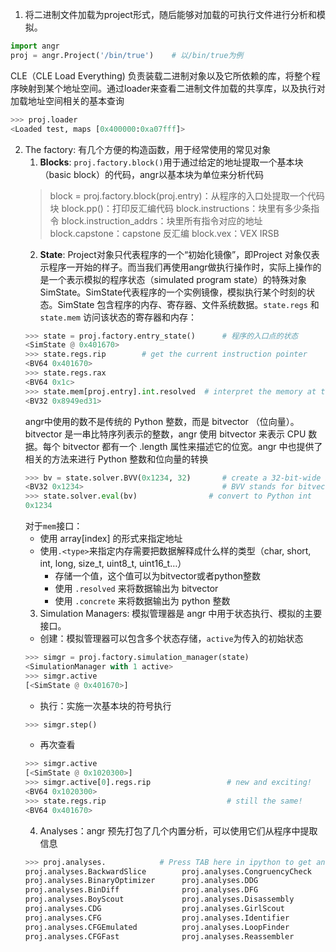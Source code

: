 1. 将二进制文件加载为project形式，随后能够对加载的可执行文件进行分析和模拟。
```python
import angr
proj = angr.Project('/bin/true')    # 以/bin/true为例
```
CLE（CLE Load Everything) 负责装载二进制对象以及它所依赖的库，将整个程序映射到某个地址空间。通过loader来查看二进制文件加载的共享库，以及执行对加载地址空间相关的基本查询
```python
>>> proj.loader
<Loaded test, maps [0x400000:0xa07fff]>
```

2. The factory: 有几个方便的构造函数，用于经常使用的常见对象
   1. **Blocks**: `proj.factory.block()`用于通过给定的地址提取一个基本块（basic block）的代码，angr以基本块为单位来分析代码
   > block = proj.factory.block(proj.entry)：从程序的入口处提取一个代码块
    block.pp()：打印反汇编代码
    block.instructions：块里有多少条指令
    block.instruction_addrs：块里所有指令对应的地址
    block.capstone：capstone 反汇编
    block.vex：VEX IRSB
    2. **State**: Project对象只代表程序的一个“初始化镜像”，即Project 对象仅表示程序一开始的样子。而当我们再使用angr做执行操作时，实际上操作的是一个表示模拟的程序状态（simulated program state）的特殊对象SimState。SimState代表程序的一个实例镜像，模拟执行某个时刻的状态。SimState 包含程序的内存、寄存器、文件系统数据。`state.regs` 和 `state.mem` 访问该状态的寄存器和内存：
    ```python
    >>> state = proj.factory.entry_state()      # 程序的入口点的状态
    <SimState @ 0x401670>
    >>> state.regs.rip        # get the current instruction pointer
    <BV64 0x401670>
    >>> state.regs.rax
    <BV64 0x1c>
    >>> state.mem[proj.entry].int.resolved  # interpret the memory at the entry point as a C int
    <BV32 0x8949ed31>
    ```
    angr中使用的数不是传统的 Python 整数，而是 bitvector （位向量）。bitvector 是一串比特序列表示的整数，angr 使用 bitvector 来表示 CPU 数据。每个 bitvector 都有一个 .length 属性来描述它的位宽。angr 中也提供了相关的方法来进行 Python 整数和位向量的转换
    ```python
    >>> bv = state.solver.BVV(0x1234, 32)       # create a 32-bit-wide bitvector with value 0x1234
    <BV32 0x1234>                               # BVV stands for bitvector value
    >>> state.solver.eval(bv)                # convert to Python int
    0x1234
    ```
    对于`mem`接口：
    - 使用 array[index] 的形式来指定地址
    - 使用`.<type>`来指定内存需要把数据解释成什么样的类型（char, short, int, long, size_t, uint8_t, uint16_t…）
      - 存储一个值，这个值可以为bitvector或者python整数
      - 使用 `.resolved` 来将数据输出为 bitvector
      - 使用 `.concrete` 来将数据输出为 python 整数
    3. Simulation Managers: 模拟管理器是 angr 中用于状态执行、模拟的主要接口。
      - 创建：模拟管理器可以包含多个状态存储，`active`为传入的初始状态
    ```python
    >>> simgr = proj.factory.simulation_manager(state)
    <SimulationManager with 1 active>
    >>> simgr.active
    [<SimState @ 0x401670>]
    ```
     - 执行：实施一次基本块的符号执行
    ```python
    >>> simgr.step()
    ```
    - 再次查看
    ```python
    >>> simgr.active
    [<SimState @ 0x1020300>]
    >>> simgr.active[0].regs.rip                 # new and exciting!
    <BV64 0x1020300>
    >>> state.regs.rip                           # still the same!
    <BV64 0x401670>
    ```
    4. Analyses：angr 预先打包了几个内置分析，可以使用它们从程序中提取信息
    ```python
    >>> proj.analyses.            # Press TAB here in ipython to get an autocomplete-listing of everything:
    proj.analyses.BackwardSlice        proj.analyses.CongruencyCheck      proj.analyses.reload_analyses
    proj.analyses.BinaryOptimizer      proj.analyses.DDG                  proj.analyses.StaticHooker
    proj.analyses.BinDiff              proj.analyses.DFG                  proj.analyses.VariableRecovery
    proj.analyses.BoyScout             proj.analyses.Disassembly          proj.analyses.VariableRecoveryFast
    proj.analyses.CDG                  proj.analyses.GirlScout            proj.analyses.Veritesting
    proj.analyses.CFG                  proj.analyses.Identifier           proj.analyses.VFG
    proj.analyses.CFGEmulated          proj.analyses.LoopFinder           proj.analyses.VSA_DDG
    proj.analyses.CFGFast              proj.analyses.Reassembler
    ```